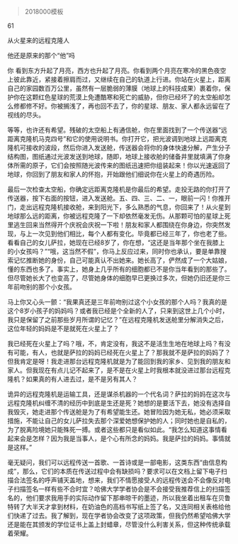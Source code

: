 # 
> 2018000模板




61

从火星来的远程克隆人

他还是原来的那个“他”吗


你 看到东方升起了月亮，西方也升起了月亮。你看到两个月亮在寒冷的黑色夜空上彼此靠近，紧接着擦肩而过，又继续在自己的轨道上行进。你站在火星上，距离自己的家园数百万公里，虽然有一层脆弱的薄膜（地球上的科技成果）裹着你，保护你在这颗红色星球的荒漠上免遭酷寒和死亡的威胁，但你已经坏了的太空船却怎么修都修不好。你被搁浅了，再也回不去了，你的星球、朋友、家人都永远留在了视线的尽头。

等等，也许还有希望。残破的太空船上有通信舱，你在里面找到了一个传送器“远距离克隆机马克四号”和它的使用说明书。你打开它，把光波调到地球上远距离克隆机可接收的波段，然后你进入发送舱，传送器会将你的身体快速分解，产生分子结构图，图纸通过光波发送到地球，随即，地球上接收舱的储备井里就填满了你身体所需的原子，它们会按照随光波传来的图纸迅速把你组装起来！你以光速返回了地球，你回到了朋友和家人的怀抱，开始跟他们细说你在火星上的奇遇历险。

最后一次检查太空船，你确定远距离克隆机是你最后的希望。走投无路的你打开了传送器，按下右面的按钮，进入发送舱。五、四、三、二、一，眼前一闪！你推开门，走出远程克隆机接收舱，来到阳光下，多么熟悉的气息，你回来了！从火星到地球那么远的距离，你被远程克隆了一下却依然毫发无伤。从那颗可怕的星球上死里逃生回来当然得开个庆祝会庆祝一下啦！朋友和家人都围绕在你身边，你突然发现，与上一次见到他们相比，每个人都有变化。毕竟都已经三年了，你也老了些。看看自己的女儿萨拉，她现在已经8岁了，你在想，“这还是当年那个坐在我膝上的小女孩吗？”“哦，这当然不假”，你马上反应过来，同时你也承认，要是单靠搜索记忆推断她的身份，自己可能真认不出她来。她长高了，俨然成了一个大姑娘，懂的东西也多了。事实上，她身上几乎所有的细胞都已不是你当年看到的那些了。但尽管她长大了也变高了，尽管她身体的细胞早已更换过多次，但她仍旧还是你三年前吻别的那个小女孩。

马上你又心头一颤：“我果真还是三年前吻别过这个小女孩的那个人吗？我真的是这个8岁小孩子的妈妈吗？或者我已经是个全新的人了，只来到这世上几个小时，我只是保留了之前那些岁月所谓的记忆？”在远程克隆机发送舱里分解消失之后，这位年轻的妈妈是不是就死在火星上了？

我已经死在火星上了吗？哦，不，肯定没有，我这不是活生生地在地球上吗？有没有可能，有人，也就是萨拉的妈妈已经死在火星上了？那我就不是萨拉的妈妈了？但我肯定是呀！我走进那台远程克隆机就是为了能回到我的家乡、见到我的朋友和家人。但我现在有点儿记不起来了，是不是在火星上时我根本就没进过那台远程克隆机？如果真的有人进去过，是不是另有其人？

诡异的远程克隆机是运输工具，还是谋杀机器的一个代名词？萨拉的妈妈在这次与远程克隆机纠缠不清的经历中到底是生还是死？她想的是要活下去，她没有选择自我毁灭，她走进那个传送舱是为了有希望能生还。她冒险因为她无私，她必须采取措施，不能让自己的女儿萨拉失去那个深爱她想保护她的人；同时她也是自私的，为了脱离险境她只能殊死一搏。或者这些都只是看似如此。“我怎么知道这事情看起来会是怎样？因为我是当事人，是个心有所念的妈妈。我是萨拉的妈妈。事情就是这样。”

毫无疑问，我们可以远程传送一首歌、一首诗或是一部电影，这类东西“由信息构成”，那么，它们的本质在传送过程中会有缺损吗？要求可以在文档上留下电子扫描合法签名的呼声铺天盖地，想来，我们不情愿接受人的远程传送会不会像反对电子扫描签名一样有些不合时宜？哈佛大学学者协会是不会接受我推荐信上的扫描签名的，他们要求我用手的实际动作留下那串晾干的墨迹，所以我坐着出租车在贝鲁特转了大半天才拿到材料，在奶油色的高档书写纸上签了名，又连同相关表格给他们快递了过去。我了解到，现在学者协会改变了这项政策，但我仍然希望哈佛大学还是能在其颁发的学位证书上盖上封蜡章，尽管没什么利害关系，但这种传统承载着荣耀。

